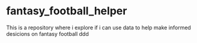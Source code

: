# fantasy_football_helper
This is a repository where i explore if i can use data to help make informed desicions on fantasy football 
ddd